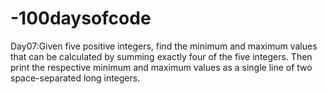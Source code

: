 # -100daysofcode
Day07:Given five positive integers, find the minimum and maximum values that can be calculated by summing exactly four of the five integers. Then print the respective minimum and maximum values as a single line of two space-separated long integers.
